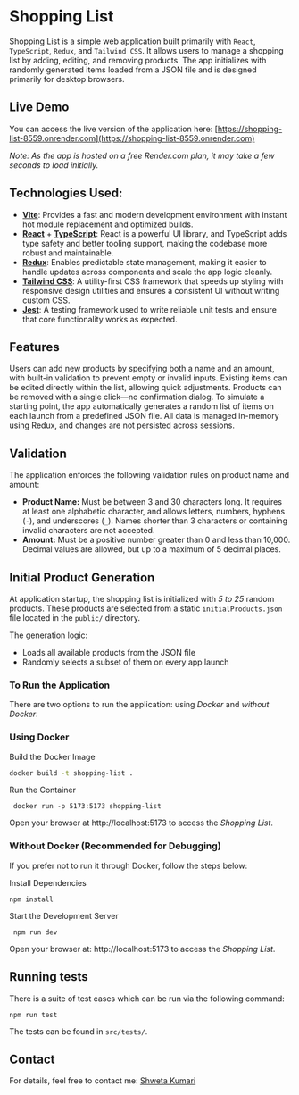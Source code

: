 # Shopping List 

Shopping List is a simple web application built primarily with `React`, `TypeScript`, `Redux`, and `Tailwind CSS`. It allows users to manage a shopping list by adding, editing, and removing products. The app initializes with randomly generated items loaded from a JSON file and is designed primarily for desktop browsers.

## Live Demo
You can access the live version of the application here: [https://shopping-list-8559.onrender.com](https://shopping-list-8559.onrender.com)

*Note: As the app is hosted on a free Render.com plan, it may take a few seconds to load initially.*

## Technologies Used:
- [**Vite**](https://vitejs.dev/): Provides a fast and modern development environment with instant hot module replacement and optimized builds.
- [**React**](https://reactjs.org/) + [**TypeScript**](https://www.typescriptlang.org/): React is a powerful UI library, and TypeScript adds type safety and better tooling support, making the codebase more robust and maintainable.
- [**Redux**](https://redux.js.org/): Enables predictable state management, making it easier to handle updates across components and scale the app logic cleanly.
- [**Tailwind CSS**](https://tailwindcss.com/): A utility-first CSS framework that speeds up styling with responsive design utilities and ensures a consistent UI without writing custom CSS.
- [**Jest**](https://jestjs.io/): A testing framework used to write reliable unit tests and ensure that core functionality works as expected.

## Features
Users can add new products by specifying both a name and an amount, with built-in validation to prevent empty or invalid inputs. Existing items can be edited directly within the list, allowing quick adjustments. Products can be removed with a single click—no confirmation dialog. To simulate a starting point, the app automatically generates a random list of items on each launch from a predefined JSON file. All data is managed in-memory using Redux, and changes are not persisted across sessions. 

## Validation
The application enforces the following validation rules on product name and amount:

- **Product Name:** Must be between 3 and 30 characters long. It requires at least one alphabetic character, and allows letters, numbers, hyphens (`-`), and underscores (`_`). Names shorter than 3 characters or containing invalid characters are not accepted.
- **Amount:** Must be a positive number greater than 0 and less than 10,000. Decimal values are allowed, but up to a maximum of 5 decimal places.

## Initial Product Generation

At application startup, the shopping list is initialized with *5 to 25* random products. These products are selected from a static `initialProducts.json` file located in the `public/` directory.

The generation logic:
- Loads all available products from the JSON file
- Randomly selects a subset of them on every app launch

### To Run the Application
There are two options to run the application: using *Docker* and *without Docker*.

### Using Docker 

Build the Docker Image
```bash
docker build -t shopping-list .
```

Run the Container 
```
 docker run -p 5173:5173 shopping-list
```
Open your browser at http://localhost:5173 to access the *Shopping List*.

### Without Docker (Recommended for Debugging)
If you prefer not to run it through Docker, follow the steps below:

Install Dependencies
```
npm install
```
 Start the Development Server 
```
 npm run dev 
 ```
Open your browser at: http://localhost:5173 to access the *Shopping List*.


## Running tests 

There is a suite of test cases which can be run via the following command:
```
npm run test
```
The tests can be found in `src/tests/`.

## Contact
For details, feel free to contact me:
[Shweta Kumari](mailto:shwetaruhi0@gmail.com)
